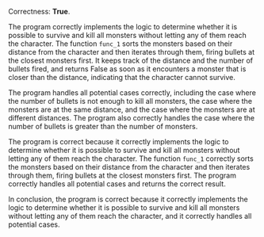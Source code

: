 Correctness: **True**.

The program correctly implements the logic to determine whether it is possible to survive and kill all monsters without letting any of them reach the character. The function `func_1` sorts the monsters based on their distance from the character and then iterates through them, firing bullets at the closest monsters first. It keeps track of the distance and the number of bullets fired, and returns False as soon as it encounters a monster that is closer than the distance, indicating that the character cannot survive.

The program handles all potential cases correctly, including the case where the number of bullets is not enough to kill all monsters, the case where the monsters are at the same distance, and the case where the monsters are at different distances. The program also correctly handles the case where the number of bullets is greater than the number of monsters.

The program is correct because it correctly implements the logic to determine whether it is possible to survive and kill all monsters without letting any of them reach the character. The function `func_1` correctly sorts the monsters based on their distance from the character and then iterates through them, firing bullets at the closest monsters first. The program correctly handles all potential cases and returns the correct result.

In conclusion, the program is correct because it correctly implements the logic to determine whether it is possible to survive and kill all monsters without letting any of them reach the character, and it correctly handles all potential cases.